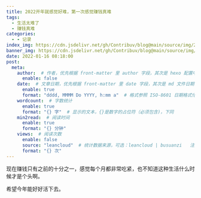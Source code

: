 ```yaml
---
title: 2022开年就感觉好难，第一次感觉赚钱真难
tags:
  - 生活太难了
  - 赚钱真难
categories:
  - - 记录
index_img: https://cdn.jsdelivr.net/gh/Contribuv/blog@main/source/img/268b.jpg
banner_img: https://cdn.jsdelivr.net/gh/Contribuv/blog@main/source/img/268i.jpg
date: 2022-01-16 08:18:00
post:
  meta:
    author:  # 作者，优先根据 front-matter 里 author 字段，其次是 hexo 配置中 author 值
      enable: false
    date:  # 文章日期，优先根据 front-matter 里 date 字段，其次是 md 文件日期
      enable: true
      format: "dddd, MMMM Do YYYY, h:mm a"  # 格式参照 ISO-8601 日期格式化
    wordcount:  # 字数统计
      enable: true
      format: "{} 字"  # 显示的文本，{}是数字的占位符（必须包含)，下同
    min2read:  # 阅读时间
      enable: true
      format: "{} 分钟"
    views:  # 阅读次数
      enable: false
      source: "leancloud"  # 统计数据来源，可选：leancloud | busuanzi   注意不蒜子会间歇抽风
      format: "{} 次"
---
```


 现在赚钱只有之前的十分之一，感觉每个月都非常吃紧，也不知道这种生活什么时候才是个头啊。

 希望今年能好好活下去。